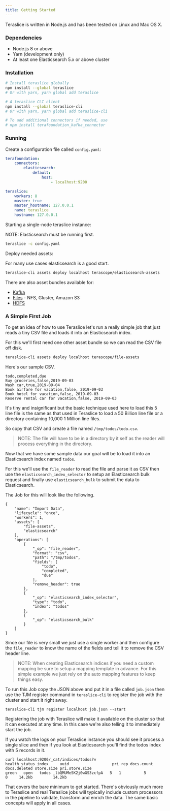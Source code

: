 ```yaml
---
title: Getting Started
---
```


<!-- copied from Getting Started docs -->

Teraslice is written in Node.js and has been tested on Linux and Mac OS X.

### Dependencies

- Node.js 8 or above
- Yarn (development only)
- At least one Elasticsearch 5.x or above cluster

### Installation

```sh
# Install teraslice globally
npm install --global teraslice
# Or with yarn, yarn global add teraslice

# A teraslice CLI client
npm install --global teraslice-cli
# Or with yarn, yarn global add teraslice-cli

# To add additional connectors if needed, use
# npm install terafoundation_kafka_connector
```

### Running

Create a configuration file called `config.yaml`:

```yaml
terafoundation:
    connectors:
        elasticsearch:
            default:
                host:
                    - localhost:9200

teraslice:
    workers: 8
    master: true
    master_hostname: 127.0.0.1
    name: teraslice
    hostname: 127.0.0.1
```

Starting a single-node teraslice instance:

NOTE: Elasticsearch must be running first.

```sh
teraslice -c config.yaml
```

Deploy needed assets:

For many use cases elasticsearch is a good start.

```sh
teraslice-cli assets deploy localhost terascope/elasticsearch-assets
```

There are also asset bundles available for:

- [Kafka](https://github.com/terascope/kafka-assets)
- [Files](https://github.com/terascope/file-assets) - NFS, Gluster, Amazon S3
- [HDFS](https://github.com/terascope/hdfs-assets)

### A Simple First Job

To get an idea of how to use Teraslice let's run a really simple job that just reads a tiny CSV file and loads it into an Elasticsearch index.

For this we'll first need one other asset bundle so we can read the CSV file off disk.

```sh
teraslice-cli assets deploy localhost terascope/file-assets
```

Here's our sample CSV. 

```
todo,completed,due
Buy groceries,false,2019-09-03
Wash car,true,2019-09-04
Book airfare for vacation,false, 2019-09-03
Book hotel for vacation,false, 2019-09-03
Reserve rental car for vacation,false, 2019-09-03
```

It's tiny and insignificant but the basic technique used here to load this 5 line file is the same as that used in Teraslice to load a 50 Billion line file or a directory containing 10,000 1 Million line files.

So copy that CSV and create a file named `/tmp/todos/todo.csv`. 

> NOTE: The file will have to be in a directory by it self as the reader  will process everything in the directory.

Now that we have some sample data our goal will be to load it into an Elasticsearch index named `todos`. 

For this we'll use the `file_reader` to read the file and parse it as CSV then use the `elasticsearch_index_selector` to setup an Elasticsearch bulk request and finally use `elasticsearch_bulk` to submit the data to Elasticsearch.

The Job for this will look like the following.

```
{
    "name": "Import Data",
    "lifecycle": "once",
    "workers": 1,
    "assets": [
        "file-assets",
        "elasticsearch"
    ],
    "operations": [
        {
            "_op": "file_reader",
            "format": "csv",
            "path": "/tmp/todos",
            "fields": [
                "todo",
                "completed",
                "due"
            ],
            "remove_header": true
        },
        {
            "_op": "elasticsearch_index_selector",
            "type": "todo",
            "index": "todos"
        },
        {
            "_op": "elasticsearch_bulk"
        }
    ]
}
```

Since our file is very small we just use a single worker and then configure the `file_reader` to know the name of the fields and tell it to remove the CSV header line.

> NOTE: When creating Elasticsearch indices if you need a custom mapping be sure to setup a mapping template in advance. For this simple example we just rely on the auto mapping features to keep things easy.

To run this Job copy the JSON above and put it in a file called `job.json` then use the TJM register command in `teraslice-cli` to register the job with the cluster and start it right away.

```
teraslice-cli tjm register localhost job.json --start
``` 

Registering the job with Teraslice will make it available on the cluster so that it can executed at any time. In this case we're also telling it to immediately start the job.

If you watch the logs on your Teraslice instance you should see it process a single slice and then if you look at Elasticsearch you'll find the todos index with 5 records in it.

```
curl localhost:9200/_cat/indices/todos?v
health status index     uuid                   pri rep docs.count docs.deleted store.size pri.store.size
green 	open   todos _lbQMUMeSK2j0wGS3zcfpA   5   1          5            0     14.2kb         14.2kb
```

That covers the bare minimum to get started. There's obviously much more to Teraslice and real Teraslice jobs will typically include custom processors in the pipeline to validate, transform and enrich the data. The same basic concepts will apply in all cases.
